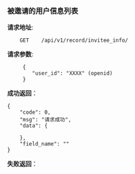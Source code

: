 ### 被邀请的用户信息列表

**请求地址**:
```
    GET    /api/v1/record/invitee_info/
```

**请求参数**:
```
     {
        "user_id": "XXXX" (openid)
     }
```

**成功返回**：
```
{
    "code": 0,
    "msg": "请求成功",
    "data": {
        
    },
    "field_name": ""
}
```

**失败返回**：
```

```